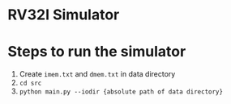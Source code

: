 # RV32I Simulator

# Steps to run the simulator

1. Create `imem.txt` and `dmem.txt` in data directory
2. `cd src`
3. `python main.py --iodir {absolute path of data directory}`
